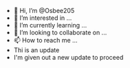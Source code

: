 - 👋 Hi, I’m @Osbee205
- 👀 I’m interested in ...
- 🌱 I’m currently learning ...
- 💞️ I’m looking to collaborate on ...
- 📫 How to reach me ...
- Thi is an update
- I'm given out a new update to proceed
